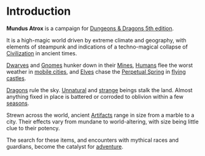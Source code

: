 # Introduction

**Mundus Atrox** is a campaign for [Dungeons & Dragons 5th edition](https://www.dndbeyond.com).

It is a high-magic world driven by extreme climate and geography, with elements of steampunk and indications of a techno-magical collapse of [Civilization](background/civilization.md) in ancient times.

[Dwarves](background/dwarves.md) and [Gnomes](background/gnomes.md) hunker down in their [Mines](background/mines.md), [Humans](background/humans.md) flee the worst weather in [mobile cities](background/urbs.md), and [Elves](background/elves.md) chase the [Perpetual Spring](background/seasons.md) in [flying castles](background/castelas.md).

[Dragons](background/dragons.md) rule the sky. [Unnatural](background/old-ones.md) and [strange](background/fey.md) beings stalk the land. Almost anything fixed in place is battered or corroded to oblivion within a few [seasons](background/seasons.md).

Strewn across the world, ancient [Artifacts](background/artifacts.md) range in size from a marble to a city. Their effects vary from mundane to world-altering, with size being little clue to their potency.

The search for these items, and encounters with mythical races and guardians, become the catalyst for [adventure](journals/overview.md).